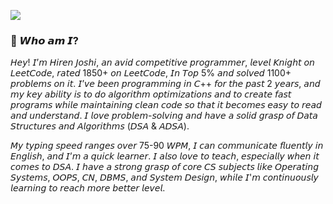 ![](https://komarev.com/ghpvc/?username=your-github-hiren-j)
### 💖 𝙒𝙝𝙤 𝙖𝙢 𝙄?
𝘏𝘦𝘺! 𝘐’𝘮 𝘏𝘪𝘳𝘦𝘯 𝘑𝘰𝘴𝘩𝘪, 𝘢𝘯 𝘢𝘷𝘪𝘥 𝘤𝘰𝘮𝘱𝘦𝘵𝘪𝘵𝘪𝘷𝘦 𝘱𝘳𝘰𝘨𝘳𝘢𝘮𝘮𝘦𝘳, 𝘭𝘦𝘷𝘦𝘭 𝘒𝘯𝘪𝘨𝘩𝘵 𝘰𝘯 𝘓𝘦𝘦𝘵𝘊𝘰𝘥𝘦, 𝘳𝘢𝘵𝘦𝘥 1850+ 𝘰𝘯 𝘓𝘦𝘦𝘵𝘊𝘰𝘥𝘦, 𝘐𝘯 𝘛𝘰𝘱 5% 𝘢𝘯𝘥 𝘴𝘰𝘭𝘷𝘦𝘥 1100+ 𝘱𝘳𝘰𝘣𝘭𝘦𝘮𝘴 𝘰𝘯 𝘪𝘵. 𝘐’𝘷𝘦 𝘣𝘦𝘦𝘯 𝘱𝘳𝘰𝘨𝘳𝘢𝘮𝘮𝘪𝘯𝘨 𝘪𝘯 𝘊++ 𝘧𝘰𝘳 𝘵𝘩𝘦 𝘱𝘢𝘴𝘵 2 𝘺𝘦𝘢𝘳𝘴, 𝘢𝘯𝘥 𝘮𝘺 𝘬𝘦𝘺 𝘢𝘣𝘪𝘭𝘪𝘵𝘺 𝘪𝘴 𝘵𝘰 𝘥𝘰 𝘢𝘭𝘨𝘰𝘳𝘪𝘵𝘩𝘮 𝘰𝘱𝘵𝘪𝘮𝘪𝘻𝘢𝘵𝘪𝘰𝘯𝘴 𝘢𝘯𝘥 𝘵𝘰 𝘤𝘳𝘦𝘢𝘵𝘦 𝘧𝘢𝘴𝘵 𝘱𝘳𝘰𝘨𝘳𝘢𝘮𝘴 𝘸𝘩𝘪𝘭𝘦 𝘮𝘢𝘪𝘯𝘵𝘢𝘪𝘯𝘪𝘯𝘨 𝘤𝘭𝘦𝘢𝘯 𝘤𝘰𝘥𝘦 𝘴𝘰 𝘵𝘩𝘢𝘵 𝘪𝘵 𝘣𝘦𝘤𝘰𝘮𝘦𝘴 𝘦𝘢𝘴𝘺 𝘵𝘰 𝘳𝘦𝘢𝘥 𝘢𝘯𝘥 𝘶𝘯𝘥𝘦𝘳𝘴𝘵𝘢𝘯𝘥. 𝘐 𝘭𝘰𝘷𝘦 𝘱𝘳𝘰𝘣𝘭𝘦𝘮-𝘴𝘰𝘭𝘷𝘪𝘯𝘨 𝘢𝘯𝘥 𝘩𝘢𝘷𝘦 𝘢 𝘴𝘰𝘭𝘪𝘥 𝘨𝘳𝘢𝘴𝘱 𝘰𝘧 𝘋𝘢𝘵𝘢 𝘚𝘵𝘳𝘶𝘤𝘵𝘶𝘳𝘦𝘴 𝘢𝘯𝘥 𝘈𝘭𝘨𝘰𝘳𝘪𝘵𝘩𝘮𝘴 (𝘋𝘚𝘈 & 𝘈𝘋𝘚𝘈).

𝘔𝘺 𝘵𝘺𝘱𝘪𝘯𝘨 𝘴𝘱𝘦𝘦𝘥 𝘳𝘢𝘯𝘨𝘦𝘴 𝘰𝘷𝘦𝘳 75-90 𝘞𝘗𝘔, 𝘐 𝘤𝘢𝘯 𝘤𝘰𝘮𝘮𝘶𝘯𝘪𝘤𝘢𝘵𝘦 𝘧𝘭𝘶𝘦𝘯𝘵𝘭𝘺 𝘪𝘯 𝘌𝘯𝘨𝘭𝘪𝘴𝘩, 𝘢𝘯𝘥 𝘐’𝘮 𝘢 𝘲𝘶𝘪𝘤𝘬 𝘭𝘦𝘢𝘳𝘯𝘦𝘳. 𝘐 𝘢𝘭𝘴𝘰 𝘭𝘰𝘷𝘦 𝘵𝘰 𝘵𝘦𝘢𝘤𝘩, 𝘦𝘴𝘱𝘦𝘤𝘪𝘢𝘭𝘭𝘺 𝘸𝘩𝘦𝘯 𝘪𝘵 𝘤𝘰𝘮𝘦𝘴 𝘵𝘰 𝘋𝘚𝘈. 𝘐 𝘩𝘢𝘷𝘦 𝘢 𝘴𝘵𝘳𝘰𝘯𝘨 𝘨𝘳𝘢𝘴𝘱 𝘰𝘧 𝘤𝘰𝘳𝘦 𝘊𝘚 𝘴𝘶𝘣𝘫𝘦𝘤𝘵𝘴 𝘭𝘪𝘬𝘦 𝘖𝘱𝘦𝘳𝘢𝘵𝘪𝘯𝘨 𝘚𝘺𝘴𝘵𝘦𝘮𝘴, 𝘖𝘖𝘗𝘚, 𝘊𝘕, 𝘋𝘉𝘔𝘚, 𝘢𝘯𝘥 𝘚𝘺𝘴𝘵𝘦𝘮 𝘋𝘦𝘴𝘪𝘨𝘯, 𝘸𝘩𝘪𝘭𝘦 𝘐'𝘮 𝘤𝘰𝘯𝘵𝘪𝘯𝘶𝘰𝘶𝘴𝘭𝘺 𝘭𝘦𝘢𝘳𝘯𝘪𝘯𝘨 𝘵𝘰 𝘳𝘦𝘢𝘤𝘩 𝘮𝘰𝘳𝘦 𝘣𝘦𝘵𝘵𝘦𝘳 𝘭𝘦𝘷𝘦𝘭.

